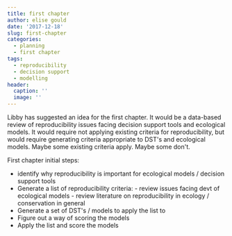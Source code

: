 ```yaml
---
title: first chapter
author: elise gould
date: '2017-12-18'
slug: first-chapter
categories:
  - planning
  - first chapter
tags:
  - reproducibility
  - decision support
  - modelling
header:
  caption: ''
  image: ''
---
```


Libby has suggested an idea for the first chapter. It would be a data-based review of reproducibility issues facing decision support tools and ecological models. It would require not applying existing criteria for reproducibility, but would require generating criteria appropriate to DST's and ecological models. Maybe some existing criteria apply. Maybe some don't.

First chapter initial steps:

- identify why reproducibility is important for ecological models / decision support tools
- Generate a list of reproducibility criteria:
        - review issues facing devt of ecological models
        - review literature on reproducibility in ecology / conservation in general
- Generate a set of DST's / models to apply the list to
- Figure out a way of scoring the models
- Apply the list and score the models

